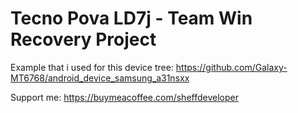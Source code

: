 # Tecno Pova LD7j - Team Win Recovery Project
Example that i used for this device tree: https://github.com/Galaxy-MT6768/android_device_samsung_a31nsxx

Support me: https://buymeacoffee.com/sheffdeveloper
